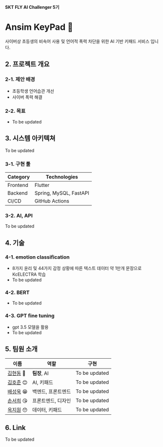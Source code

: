 **SKT FLY AI Challenger 5기**

# Ansim KeyPad 👋
사이버상 초등생의 비속어 사용 및 언어적 폭력 차단을 위한 AI 기반 키패드 서비스 입니다.

## 2. 프로젝트 개요
### 2-1. 제안 배경
- 초등학생 언어습관 개선
- 사이버 폭력 해결

### 2-2. 목표
- To be updated

## 3. 시스템 아키텍쳐

To be updated


### 3-1. 구현 툴

| Category  | Technologies                                        |
|-----------|-----------------------------------------------------|
| Frontend  | Flutter                                             |
| Backend   | Spring, MySQL, FastAPI                              |
| CI/CD     | GitHub Actions                                      |


### 3-2. AI, API

To be updated

<!--
| Category                 | Technologies/Services                              |
|--------------------------|----------------------------------------------------|
| Emotion AI               | KoBert emotion predict                             |
| Vision AI & Rendering    | Animated drawings                                  |
| Chat AI                  | GPT 3.5-turbo + finetuning                         |
| APIs                     | NAVER CLOVA voice, NAVER speech, Midjourney API    |
-->

## 4. 기술
### 4-1. emotion classification
- 8가지 윤리 및 44가지 감정 상황에 따른 텍스트 데이터 약 1만개 문장으로 KcELECTRA 학습
- To be updated

### 4-2. BERT
- To be updated

### 4-3. GPT fine tuning
- gpt 3.5 모델을 활용
- To be updated
  

## 5. 팀원 소개

| 이름   | 역할                                       | 구현                                       |
| ------ | ------------------------------------------ | ------------------------------------------ |
| [김현동](https://github.com/miffDONG) 🤨 | **팀장**, AI    | To be updated |
| [김호준](https://github.com/Hxjxxn95) 😊 | AI, 키패드 | To be updated |
| [배성욱](https://github.com/uksungbae) 😁 | 백엔드, 프론트엔드                     | To be updated |
| [손서희](https://github.com/sh1257) 😘 | 프론트엔드, 디자인               | To be updated |
| [옥지원](https://github.com/JiWonOck) 😯 | 데이터, 키패드             | To be updated |


## 6. Link
To be updated
